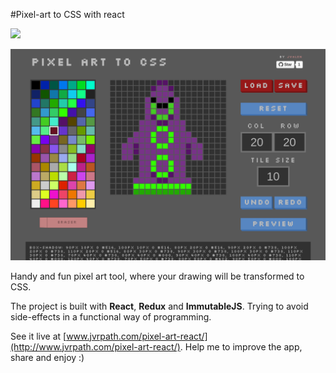 #Pixel-art to CSS with react

<a target='_blank' href='http://www.recurse.com' title='Made at the Recurse Center'><img src='https://cloud.githubusercontent.com/assets/2883345/11325206/336ea5f4-9150-11e5-9e90-d86ad31993d8.png' height='20px'/></a>

![pixel-art-react](screenshots/screenshot1.png)

Handy and fun pixel art tool, where your drawing will be transformed to CSS.

The project is built with **React**, **Redux** and **ImmutableJS**. Trying to avoid side-effects in a functional way of programming.

See it live at [www.jvrpath.com/pixel-art-react/](http://www.jvrpath.com/pixel-art-react/). Help me to improve the app, share and enjoy :)
